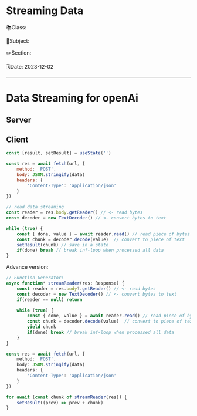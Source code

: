 # Streaming Data

📚Class: 

📘Subject: <a href="https://github.com/lamula21/cheat-sheets/blob/main/"></a>

✏️Section: 

🗓️Date: 2023-12-02

---

# Data Streaming for openAi

## Server

## Client 

```js
const [result, setResult] = useState('')

const res = await fetch(url, {
	method: 'POST',
	body: JSON.stringify(data)
	headers: {
		'Content-Type': 'application/json'
	}
})

// read data streaming
const reader = res.body.getReader() // <- read bytes
const decoder = new TextDecoder() // <- convert bytes to text

while (true) {
	const { done, value } = await reader.read() // read piece of bytes
	const chunk = decoder.decode(value)  // convert to piece of text
	setResult(chunk) // save in a state
	if(done) break // break inf-loop when processed all data
}
```

Advance version:
```ts
// Function Generator:
async function* streamReader(res: Response) {
	const reader = res.body?.getReader() // <- read bytes
	const decoder = new TextDecoder() // <- convert bytes to text
	if(reader == null) return
	
	while (true) {
		const { done, value } = await reader.read() // read piece of bytes
		const chunk = decoder.decode(value)  // convert to piece of text
		yield chunk
		if(done) break // break inf-loop when processed all data
	}
}

const res = await fetch(url, {
	method: 'POST',
	body: JSON.stringify(data)
	headers: {
		'Content-Type': 'application/json'
	}
})

for await (const chunk of streamReader(res)) {
	setResult((prev) => prev + chunk)
}
```

